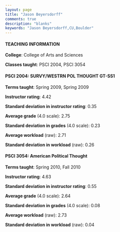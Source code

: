 ```yaml
---
layout: page
title: "Jason Beyersdorff" 
comments: true
description: "blanks"
keywords: "Jason Beyersdorff,CU,Boulder"
---
```

<head>
<script src="https://ajax.googleapis.com/ajax/libs/jquery/2.1.3/jquery.min.js"></script>
<script src="https://dl.dropboxusercontent.com/s/pc42nxpaw1ea4o9/highcharts.js?dl=0"></script>
<!-- <script src="../assets/js/highcharts.js"></script> -->
<style type="text/css">@font-face {
	font-family: "Bebas Neue";
	src: url(https://www.filehosting.org/file/details/544349/BebasNeue Regular.otf) format("opentype");
	}
	h1.Bebas { 
		font-family: "Bebas Neue", Verdana, Tahoma;
	}
</style>
</head>
	   
#### TEACHING INFORMATION

**College**: College of Arts and Sciences

**Classes taught**: PSCI 2004, PSCI 3054

#### PSCI 2004: SURVY/WESTRN POL THOUGHT GT-SS1

**Terms taught**: Spring 2009, Spring 2009

**Instructor rating**: 4.42

**Standard deviation in instructor rating**: 0.35

**Average grade** (4.0 scale): 2.75

**Standard deviation in grades** (4.0 scale): 0.23

**Average workload** (raw): 2.71

**Standard deviation in workload** (raw): 0.26

#### PSCI 3054: American Political Thought

**Terms taught**: Spring 2010, Fall 2010

**Instructor rating**: 4.63

**Standard deviation in instructor rating**: 0.55

**Average grade** (4.0 scale): 2.64

**Standard deviation in grades** (4.0 scale): 0.08

**Average workload** (raw): 2.73

**Standard deviation in workload** (raw): 0.04

